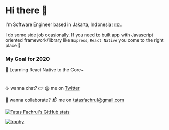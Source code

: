 # Hi there 👋

I'm Software Engineer based in Jakarta, Indonesia 🇮🇩.

I do some side job ocasionally. If you need to built app with Javascript oriented framework/library like `Express`, `React Native` you come to the right place 🎯 

### My Goal for 2020
🌱 Learning React Native to the Core~


# 
☕️ wanna chat? 👉 @ me on [Twitter](https://twitter.com/tastasss) 

💼 wanna collaborate? 📬 me on tatasfachrul@gmail.com

<p align="center">

[![Tatas Fachrul's GitHub stats](https://github-readme-stats.vercel.app/api?username=tatasfachrul&count_private=true&theme=dracula)](https://github.com/anuraghazra/github-readme-stats)

[![trophy](https://github-profile-trophy.vercel.app/?username=tatasfachrul&theme=onedark)](https://github.com/ryo-ma/github-profile-trophy)

</p>

<!--
**tatasfachrul/tatasfachrul** is a ✨ _special_ ✨ repository because its `README.md` (this file) appears on your GitHub profile.

Here are some ideas to get you started:

- 🔭 I’m currently working on ...
- 🌱 I’m currently learning ...
- 👯 I’m looking to collaborate on ...
- 🤔 I’m looking for help with ...
- 💬 Ask me about ...
- 📫 How to reach me: ...
- 😄 Pronouns: ...
- ⚡ Fun fact: ...
-->
